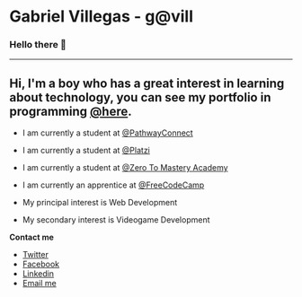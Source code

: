 # Gabriel Villegas - g@vill
### Hello there 👋
---
Hi, I'm a boy who has a great interest in learning about technology, you can see my portfolio in programming [@here](https://g4vill.github.io/myPortfolio/).
---
- I am currently a student at [@PathwayConnect](https://www.byupathway.org/pathwayconnect)
- I am currently a student at [@Platzi](https://www.platzi.com/@nspooky)
- I am currently a student at [@Zero To Mastery Academy](https://www.udemy.com/course/the-complete-web-developer-zero-to-mastery/)
- I am currently an apprentice at [@FreeCodeCamp](https://www.freecodecamp.org/nspooky)

- My principal interest is Web Development 
- My secondary interest is Videogame Development

**Contact me**

- [Twitter](https://twitter.com/g4vill)
- [Facebook](https://www.facebook.com/nspooky)
- [Linkedin](https://www.linkedin.com/in/g4vill/)
- [Email me](mailto:gabrielvillegas.dev@gmail.com)



<!--
**NSpooky/NSpooky** is a ✨ _special_ ✨ repository because its `README.md` (this file) appears on your GitHub profile.
-->
